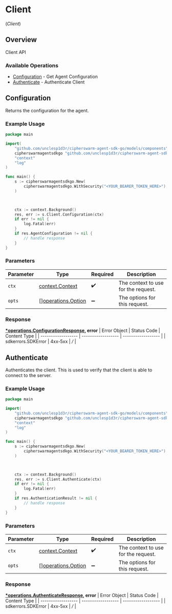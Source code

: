 # Client
(*Client*)

## Overview

Client API

### Available Operations

* [Configuration](#configuration) - Get Agent Configuration
* [Authenticate](#authenticate) - Authenticate Client

## Configuration

Returns the configuration for the agent.

### Example Usage

```go
package main

import(
	"github.com/unclesp1d3r/cipherswarm-agent-sdk-go/models/components"
	cipherswarmagentsdkgo "github.com/unclesp1d3r/cipherswarm-agent-sdk-go"
	"context"
	"log"
)

func main() {
    s := cipherswarmagentsdkgo.New(
        cipherswarmagentsdkgo.WithSecurity("<YOUR_BEARER_TOKEN_HERE>"),
    )


    
    ctx := context.Background()
    res, err := s.Client.Configuration(ctx)
    if err != nil {
        log.Fatal(err)
    }
    if res.AgentConfiguration != nil {
        // handle response
    }
}
```

### Parameters

| Parameter                                                | Type                                                     | Required                                                 | Description                                              |
| -------------------------------------------------------- | -------------------------------------------------------- | -------------------------------------------------------- | -------------------------------------------------------- |
| `ctx`                                                    | [context.Context](https://pkg.go.dev/context#Context)    | :heavy_check_mark:                                       | The context to use for the request.                      |
| `opts`                                                   | [][operations.Option](../../models/operations/option.md) | :heavy_minus_sign:                                       | The options for this request.                            |


### Response

**[*operations.ConfigurationResponse](../../models/operations/configurationresponse.md), error**
| Error Object       | Status Code        | Content Type       |
| ------------------ | ------------------ | ------------------ |
| sdkerrors.SDKError | 4xx-5xx            | */*                |

## Authenticate

Authenticates the client. This is used to verify that the client is able to connect to the server.

### Example Usage

```go
package main

import(
	"github.com/unclesp1d3r/cipherswarm-agent-sdk-go/models/components"
	cipherswarmagentsdkgo "github.com/unclesp1d3r/cipherswarm-agent-sdk-go"
	"context"
	"log"
)

func main() {
    s := cipherswarmagentsdkgo.New(
        cipherswarmagentsdkgo.WithSecurity("<YOUR_BEARER_TOKEN_HERE>"),
    )


    
    ctx := context.Background()
    res, err := s.Client.Authenticate(ctx)
    if err != nil {
        log.Fatal(err)
    }
    if res.AuthenticationResult != nil {
        // handle response
    }
}
```

### Parameters

| Parameter                                                | Type                                                     | Required                                                 | Description                                              |
| -------------------------------------------------------- | -------------------------------------------------------- | -------------------------------------------------------- | -------------------------------------------------------- |
| `ctx`                                                    | [context.Context](https://pkg.go.dev/context#Context)    | :heavy_check_mark:                                       | The context to use for the request.                      |
| `opts`                                                   | [][operations.Option](../../models/operations/option.md) | :heavy_minus_sign:                                       | The options for this request.                            |


### Response

**[*operations.AuthenticateResponse](../../models/operations/authenticateresponse.md), error**
| Error Object       | Status Code        | Content Type       |
| ------------------ | ------------------ | ------------------ |
| sdkerrors.SDKError | 4xx-5xx            | */*                |
